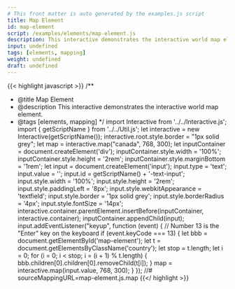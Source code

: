 ```yaml
---
# This front matter is auto generated by the examples.js script
title: Map Element
id: map-element
script: /examples/elements/map-element.js
description: This interactive demonstrates the interactive world map element.
input: undefined
tags: [elements, mapping]
weight: undefined
draft: undefined
---
```


{{< highlight javascript >}}
/**
* @title Map Element
* @description This interactive demonstrates the interactive world map element.
* @tags [elements, mapping]
*/
import Interactive from '../../Interactive.js';
import { getScriptName } from '../../Util.js';
let interactive = new Interactive(getScriptName());
interactive.root.style.border = "1px solid grey";
let map = interactive.map("canada", 768, 300);
let inputContainer = document.createElement('div');
inputContainer.style.width = '100%';
inputContainer.style.height = '2rem';
inputContainer.style.marginBottom = '1rem';
let input = document.createElement('input');
input.type = 'text';
input.value = '';
input.id = getScriptName() + '-text-input';
input.style.width = '100%';
input.style.height = '2rem';
input.style.paddingLeft = '8px';
input.style.webkitAppearance = 'textfield';
input.style.border = '1px solid grey';
input.style.borderRadius = '4px';
input.style.fontSize = '14px';
interactive.container.parentElement.insertBefore(inputContainer, interactive.container);
inputContainer.appendChild(input);
input.addEventListener("keyup", function (event) {
    // Number 13 is the "Enter" key on the keyboard
    if (event.keyCode === 13) {
        let bbb = document.getElementById('map-element');
        let t = document.getElementsByClassName('country');
        let stop = t.length;
        let i = 0;
        for (i = 0; i < stop; i = (i + 1) % t.length) {
            bbb.children[0].children[0].removeChild(t[i]);
        }
        map = interactive.map(input.value, 768, 300);
    }
});
//# sourceMappingURL=map-element.js.map
{{</ highlight >}}

